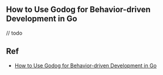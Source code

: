 
## How to Use Godog for Behavior-driven Development in Go

// todo

## Ref

- [How to Use Godog for Behavior-driven Development in Go](https://semaphoreci.com/community/tutorials/how-to-use-godog-for-behavior-driven-development-in-go)
